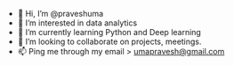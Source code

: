 - 👋 Hi, I’m @praveshuma 
- 👀 I’m interested in data analytics
- 🌱 I’m currently learning Python and Deep learning
- 💞️ I’m looking to collaborate on projects, meetings.
- 📫 Ping me through my email > umapravesh@gmail.com

<!---
praveshuma/praveshuma is a ✨ special ✨ repository because its `README.md` (this file) appears on your GitHub profile.
You can click the Preview link to take a look at your changes.
--->
